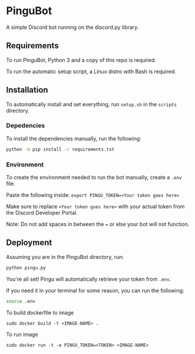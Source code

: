 # PinguBot
A simple Discord bot running on the discord.py library.

## Requirements
To run PinguBot, Python 3 and a copy of this repo is required.

To run the automatic setup script, a Linux distro with Bash is required.

## Installation
To automatically install and set everything, run `setup.sh` in the `scripts` directory.

### Depedencies
To install the dependencies manually, run the following:
```bash
python -m pip install -r requirements.txt
```
### Environment
To create the environment needed to run the bot manually, create a `.env` file.

Paste the following inside: `export PINGU_TOKEN=<Your token goes here>`

Make sure to replace `<Your token goes here>` with your actual token from the Discord Developer Portal.

Note: Do not add spaces in between the `=` or else your bot will not function.

## Deployment
Assuming you are in the PinguBot directory, run: 
```bash
python pingu.py
```
You're all set! Pingu will automatically retrieve your token from `.env`.

If you need it in your terminal for some reason, you can run the following:
```bash
source .env
```

To build dockerfile to image
```
sudo docker build -t <IMAGE-NAME> .
```

To run image
```
sudo docker run -t -e PINGU_TOKEN=<TOKEN> <IMAGE-NAME>
```